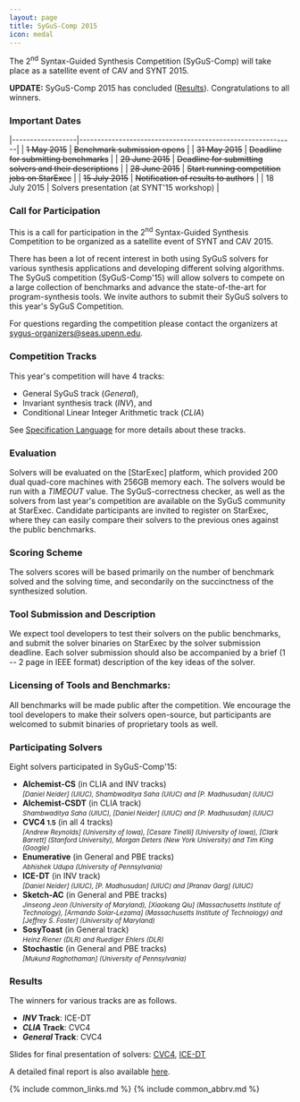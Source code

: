 ```yaml
---
layout: page
title: SyGuS-Comp 2015
icon: medal
---
```


The 2<sup>nd</sup> Syntax-Guided Synthesis Competition (SyGuS-Comp)
will take place as a satellite event of CAV and SYNT 2015.

**UPDATE:**
SyGuS-Comp 2015 has concluded ([Results](#results)).
Congratulations to all winners.


### Important Dates

|------------------|------------------------------------------------------------|
| ~~1 May 2015~~   | ~~Benchmark submission opens~~                             |
| ~~31 May 2015~~  | ~~Deadline for submitting benchmarks~~                     |
| ~~29 June 2015~~ | ~~Deadline for submitting solvers and their descriptions~~ |
| ~~28 June 2015~~ | ~~Start running competition jobs on StarExec~~             |
| ~~15 July 2015~~ | ~~Notification of results to authors~~                     |
| 18 July 2015     | Solvers presentation (at SYNT'15 workshop)                 |


### Call for Participation

This is a call for participation in the 2<sup>nd</sup> Syntax-Guided Synthesis Competition
to be organized as a satellite event of SYNT and CAV 2015.

There has been a lot of recent interest in both using SyGuS solvers for various synthesis applications
and developing different solving algorithms.
The SyGuS competition (SyGuS-Comp'15) will allow solvers to compete on a large collection of benchmarks
and advance the state-of-the-art for program-synthesis tools.
We invite authors to submit their SyGuS solvers to this year's SyGuS Competition.

For questions regarding the competition please contact the organizers at <sygus-organizers@seas.upenn.edu>.


### Competition Tracks

This year's competition will have 4 tracks:
<br>
- General SyGuS track (_General_),
- Invariant synthesis track (_INV_), and
- Conditional Linear Integer Arithmetic track (_CLIA_)

See [Specification Language](/language.html) for more details about these tracks.


### Evaluation

Solvers will be evaluated on the [StarExec] platform,
which provided 200 dual quad-core machines with 256GB memory each.
The solvers would be run with a _TIMEOUT_ value.
The SyGuS-correctness checker, as well as the solvers from last year's competition
are available on the SyGuS community at StarExec.
Candidate participants are invited to register on StarExec,
where they can easily compare their solvers to the previous ones against the public benchmarks.


### Scoring Scheme
The solvers scores will be based primarily on the number of benchmark solved and the solving time,
and secondarily on the succinctness of the synthesized solution.


### Tool Submission and Description

We expect tool developers to test their solvers on the public benchmarks,
and submit the solver binaries on StarExec by the solver submission deadline.
Each solver submission should also be accompanied by a brief (1 -- 2 page in IEEE format)
description of the key ideas of the solver.


### Licensing of Tools and Benchmarks:

All benchmarks will be made public after the competition.
We encourage the tool developers to make their solvers open-source,
but participants are welcomed to submit binaries of proprietary tools as well.


### Participating Solvers

Eight solvers participated in SyGuS-Comp'15:
- **Alchemist-CS** (in CLIA and INV tracks) <br>
  <small><em>
    [Daniel Neider] (UIUC), Shambwaditya Saha (UIUC) and [P. Madhusudan] (UIUC)
  </em></small>
- **Alchemist-CSDT** (in CLIA track) <br>
  <small><em>
    Shambwaditya Saha (UIUC), [Daniel Neider] (UIUC) and [P. Madhusudan] (UIUC)
  </em></small>
- **CVC4 <small>1.5</small>** (in all 4 tracks) <br>
  <small><em>
    [Andrew Reynolds] (University of Iowa), [Cesare Tinelli] (University of Iowa),
    [Clark Barrett] (Stanford University), Morgan Deters (New York University)
    and Tim King (Google)
  </em></small>
- **Enumerative** (in General and PBE tracks) <br>
  <small><em>
    Abhishek Udupa (University of Pennsylvania)
  </em></small>
- **ICE-DT** (in INV track) <br>
  <small><em>
    [Daniel Neider] (UIUC), [P. Madhusudan] (UIUC) and [Pranav Garg] (UIUC)
  </em></small>
- **Sketch-AC** (in General and PBE tracks) <br>
  <small><em>
    Jinseong Jeon (University of Maryland), [Xiaokang Qiu] (Massachusetts Institute of Technology),
    [Armando Solar-Lezama] (Massachusetts Institute of Technology) and [Jeffrey S. Foster] (University of Maryland)
  </em></small>
- **SosyToast** (in General track) <br>
  <small><em>
    Heinz Riener (DLR) and Ruediger Ehlers (DLR)
  </em></small>
- **Stochastic** (in General and PBE tracks) <br>
  <small><em>
    [Mukund Raghothaman] (University of Pennsylvania)
  </em></small>


### Results

The winners for various tracks are as follows.

- **_INV_ Track**: ICE-DT
- **_CLIA_ Track**: CVC4
- **_General_ Track**: CVC4

Slides for final presentation of solvers:
[CVC4](CVC4.pdf),
[ICE-DT](ICE-DT.pdf)

A detailed final report is also available [here](publication.pdf).

{% include common_links.md %}
{% include common_abbrv.md %}